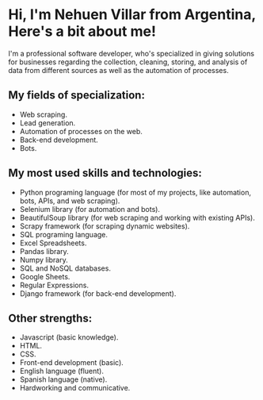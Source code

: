 # Hi, I'm Nehuen Villar from Argentina, Here's a bit about me!

I'm a professional software developer, who's specialized in giving solutions for businesses regarding the collection, cleaning, storing, and analysis of data from different sources as well as the automation of processes.

## My fields of specialization:

- Web scraping.
- Lead generation.
- Automation of processes on the web.
- Back-end development.
- Bots.
 
## My most used skills and technologies:

- Python programing language (for most of my projects, like automation, bots, APIs, and web scraping).
- Selenium library (for automation and bots).
- BeautifulSoup library (for web scraping and working with existing APIs).
- Scrapy framework (for scraping dynamic websites).
- SQL programing language.
- Excel Spreadsheets.
- Pandas library.
- Numpy library.
- SQL and NoSQL databases.
- Google Sheets.
- Regular Expressions.
- Django framework (for back-end development).

## Other strengths:

- Javascript (basic knowledge).
- HTML.
- CSS.
- Front-end development (basic).
- English language (fluent).
- Spanish language (native).
- Hardworking and communicative.
